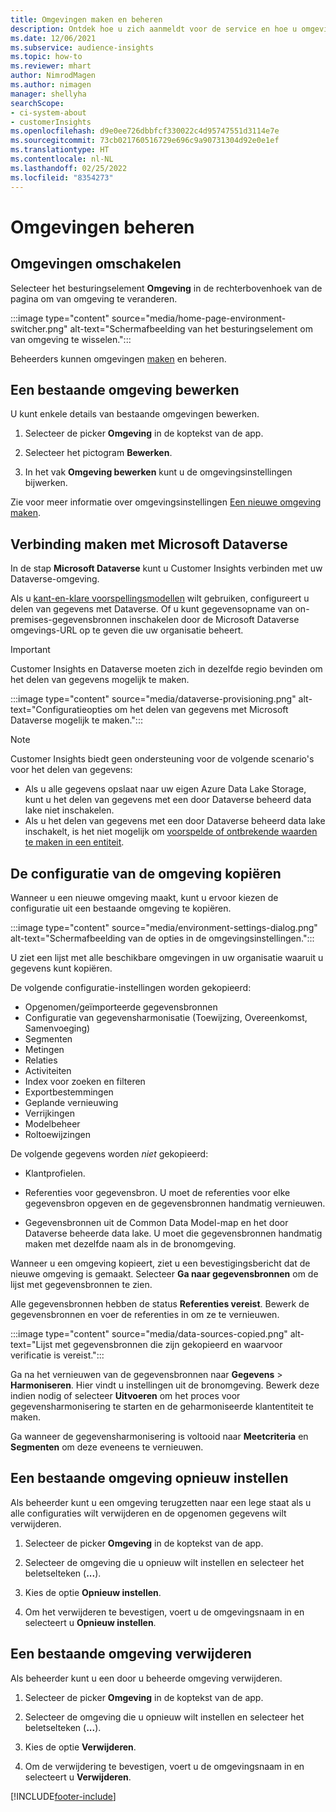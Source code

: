 ```yaml
---
title: Omgevingen maken en beheren
description: Ontdek hoe u zich aanmeldt voor de service en hoe u omgevingen beheert.
ms.date: 12/06/2021
ms.subservice: audience-insights
ms.topic: how-to
ms.reviewer: mhart
author: NimrodMagen
ms.author: nimagen
manager: shellyha
searchScope:
- ci-system-about
- customerInsights
ms.openlocfilehash: d9e0ee726dbbfcf330022c4d95747551d3114e7e
ms.sourcegitcommit: 73cb021760516729e696c9a90731304d92e0e1ef
ms.translationtype: HT
ms.contentlocale: nl-NL
ms.lasthandoff: 02/25/2022
ms.locfileid: "8354273"
---
```

# <a name="manage-environments"></a>Omgevingen beheren



## <a name="switch-environments"></a>Omgevingen omschakelen

Selecteer het besturingselement **Omgeving** in de rechterbovenhoek van de pagina om van omgeving te veranderen.

:::image type="content" source="media/home-page-environment-switcher.png" alt-text="Schermafbeelding van het besturingselement om van omgeving te wisselen.":::

Beheerders kunnen omgevingen [maken](create-environment.md) en beheren.

## <a name="edit-an-existing-environment"></a>Een bestaande omgeving bewerken

U kunt enkele details van bestaande omgevingen bewerken.

1.  Selecteer de picker **Omgeving** in de koptekst van de app.

2.  Selecteer het pictogram **Bewerken**.

3. In het vak **Omgeving bewerken** kunt u de omgevingsinstellingen bijwerken.

Zie voor meer informatie over omgevingsinstellingen [Een nieuwe omgeving maken](create-environment.md).

## <a name="connect-to-microsoft-dataverse"></a>Verbinding maken met Microsoft Dataverse
   
In de stap **Microsoft Dataverse** kunt u Customer Insights verbinden met uw Dataverse-omgeving.

Als u [kant-en-klare voorspellingsmodellen](predictions-overview.md#out-of-box-models) wilt gebruiken, configureert u delen van gegevens met Dataverse. Of u kunt gegevensopname van on-premises-gegevensbronnen inschakelen door de Microsoft Dataverse omgevings-URL op te geven die uw organisatie beheert.

> [!IMPORTANT]
> Customer Insights en Dataverse moeten zich in dezelfde regio bevinden om het delen van gegevens mogelijk te maken.

:::image type="content" source="media/dataverse-provisioning.png" alt-text="Configuratieopties om het delen van gegevens met Microsoft Dataverse mogelijk te maken.":::

> [!NOTE]
> Customer Insights biedt geen ondersteuning voor de volgende scenario's voor het delen van gegevens:
> - Als u alle gegevens opslaat naar uw eigen Azure Data Lake Storage, kunt u het delen van gegevens met een door Dataverse beheerd data lake niet inschakelen.
> - Als u het delen van gegevens met een door Dataverse beheerd data lake inschakelt, is het niet mogelijk om [voorspelde of ontbrekende waarden te maken in een entiteit](predictions.md).

## <a name="copy-the-environment-configuration"></a>De configuratie van de omgeving kopiëren

Wanneer u een nieuwe omgeving maakt, kunt u ervoor kiezen de configuratie uit een bestaande omgeving te kopiëren. 

:::image type="content" source="media/environment-settings-dialog.png" alt-text="Schermafbeelding van de opties in de omgevingsinstellingen.":::

U ziet een lijst met alle beschikbare omgevingen in uw organisatie waaruit u gegevens kunt kopiëren.

De volgende configuratie-instellingen worden gekopieerd:

- Opgenomen/geïmporteerde gegevensbronnen
- Configuratie van gegevensharmonisatie (Toewijzing, Overeenkomst, Samenvoeging)
- Segmenten
- Metingen
- Relaties
- Activiteiten
- Index voor zoeken en filteren
- Exportbestemmingen
- Geplande vernieuwing
- Verrijkingen
- Modelbeheer
- Roltoewijzingen

De volgende gegevens worden *niet* gekopieerd:

- Klantprofielen.
- Referenties voor gegevensbron. U moet de referenties voor elke gegevensbron opgeven en de gegevensbronnen handmatig vernieuwen.

- Gegevensbronnen uit de Common Data Model-map en het door Dataverse beheerde data lake. U moet die gegevensbronnen handmatig maken met dezelfde naam als in de bronomgeving.

Wanneer u een omgeving kopieert, ziet u een bevestigingsbericht dat de nieuwe omgeving is gemaakt. Selecteer **Ga naar gegevensbronnen** om de lijst met gegevensbronnen te zien.

Alle gegevensbronnen hebben de status **Referenties vereist**. Bewerk de gegevensbronnen en voer de referenties in om ze te vernieuwen.

:::image type="content" source="media/data-sources-copied.png" alt-text="Lijst met gegevensbronnen die zijn gekopieerd en waarvoor verificatie is vereist.":::

Ga na het vernieuwen van de gegevensbronnen naar **Gegevens** > **Harmoniseren**. Hier vindt u instellingen uit de bronomgeving. Bewerk deze indien nodig of selecteer **Uitvoeren** om het proces voor gegevensharmonisering te starten en de geharmoniseerde klantentiteit te maken.

Ga wanneer de gegevensharmonisering is voltooid naar **Meetcriteria** en **Segmenten** om deze eveneens te vernieuwen.

## <a name="reset-an-existing-environment"></a>Een bestaande omgeving opnieuw instellen

Als beheerder kunt u een omgeving terugzetten naar een lege staat als u alle configuraties wilt verwijderen en de opgenomen gegevens wilt verwijderen.

1.  Selecteer de picker **Omgeving** in de koptekst van de app. 

2.  Selecteer de omgeving die u opnieuw wilt instellen en selecteer het beletselteken (**...**). 

3. Kies de optie **Opnieuw instellen**. 

4.  Om het verwijderen te bevestigen, voert u de omgevingsnaam in en selecteert u **Opnieuw instellen**.

## <a name="delete-an-existing-environment"></a>Een bestaande omgeving verwijderen

Als beheerder kunt u een door u beheerde omgeving verwijderen.

1.  Selecteer de picker **Omgeving** in de koptekst van de app.

2.  Selecteer de omgeving die u opnieuw wilt instellen en selecteer het beletselteken (**...**). 

3. Kies de optie **Verwijderen**. 

4.  Om de verwijdering te bevestigen, voert u de omgevingsnaam in en selecteert u **Verwijderen**.


[!INCLUDE[footer-include](../includes/footer-banner.md)]
